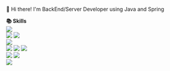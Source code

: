 👋 Hi there! I'm BackEnd/Server Developer using Java and Spring 

 **📚 Skills**  
<img src="https://img.shields.io/badge/Java-007396?style=flat-square&logo=java&logoColor=white"/>  
<img src="https://img.shields.io/badge/Spring Boot-6DB33F?style=flat-square&logo=spring&logoColor=white"/> <img src="https://img.shields.io/badge/Spring Data JPA-6DB33F?style=flat-square&logo=spring&logoColor=white"/>  
<img src="https://img.shields.io/badge/Auzre-0078D4?style=flat-square&logo=microsoft azure&logoColor=white"/>  
<img src="https://img.shields.io/badge/My Sql-4479A1?style=flat-square&logo=spring&logoColor=white"/> <img src="https://img.shields.io/badge/MariaDB-003545?style=flat-square&logo=mariadb&logoColor=white"/> 
 <img src="https://img.shields.io/badge/jenkins-D24939?style=flat-square&logo=jenkins&logoColor=white"/>  
  <img src="https://img.shields.io/badge/git-F05032?style=flat-square&logo=git&logoColor=white"/> <img src="https://img.shields.io/badge/github-181717?style=flat-square&logo=github&logoColor=white"/>  
  <img src="https://img.shields.io/badge/sourcetree-0052CC?style=flat-square&logo=sourcetree&logoColor=white"/>
